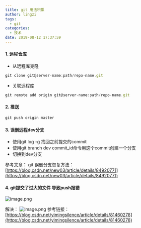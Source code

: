 ```yaml
---
title: git 用法积累
author: lingzi
tags:
  - git
categories:
  - 技术
date: 2019-08-12 17:37:59
---
```



####  1. 远程仓库

- 从远程库克隆
```javascript
git clone git@server-name:path/repo-name.git
```

- 关联远程库
```javascript
git remote add origin git@server-name:path/repo-name.git
```

#### 2. 推送

```javascript
git push origin master
```

####  3. 误删远程dev分支

- 使用git log -g 找回之前提交的commit
- 使用git branch dev commit_id命令用这个commit创建一个分支
- 切换到dev分支

参考文章：
git 误删分支恢复方法：[https://blog.csdn.net/new03/article/details/84920771](https://blog.csdn.net/new03/article/details/84920771)

#### 4. git提交了过大的文件  导致push报错
![image.png](https://upload-images.jianshu.io/upload_images/3453108-eab486789cc4462d.png?imageMogr2/auto-orient/strip%7CimageView2/2/w/1240)

解决：
![image.png](https://upload-images.jianshu.io/upload_images/3453108-5051a5e70bf7437e.png?imageMogr2/auto-orient/strip%7CimageView2/2/w/1240)
参考链接：[https://blog.csdn.net/yimingsilence/article/details/81460278](https://blog.csdn.net/yimingsilence/article/details/81460278)